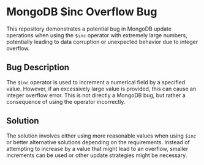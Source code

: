# MongoDB $inc Overflow Bug
This repository demonstrates a potential bug in MongoDB update operations when using the `$inc` operator with extremely large numbers, potentially leading to data corruption or unexpected behavior due to integer overflow.

## Bug Description
The `$inc` operator is used to increment a numerical field by a specified value.  However, if an excessively large value is provided, this can cause an integer overflow error. This is not directly a MongoDB bug, but rather a consequence of using the operator incorrectly.

## Solution
The solution involves either using more reasonable values when using `$inc` or better alternative solutions depending on the requirements.  Instead of attempting to increase by a value that might lead to an overflow, smaller increments can be used or other update strategies might be necessary.

